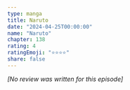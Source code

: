 ```yaml
---
type: manga
title: Naruto
date: "2024-04-25T00:00:00"
name: "Naruto"
chapter: 138
rating: 4
ratingEmoji: "⭐️⭐️⭐️⭐️"
share: false
---
```


_[No review was written for this episode]_